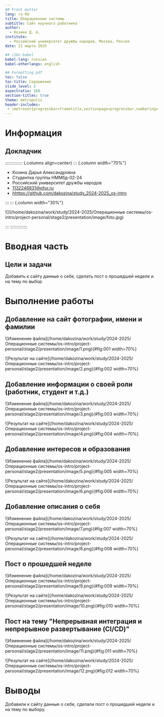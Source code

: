 ```yaml
---
## Front matter
lang: ru-RU
title: Операционные системы
subtitle: Сайт научного работника
author:
  - Козина Д. А.
institute:
  - Российский университет дружбы народов, Москва, Россия
date: 21 марта 2025

## i18n babel
babel-lang: russian
babel-otherlangs: english

## Formatting pdf
toc: false
toc-title: Содержание
slide_level: 2
aspectratio: 169
section-titles: true
theme: metropolis
header-includes:
 - \metroset{progressbar=frametitle,sectionpage=progressbar,numbering=fraction}
---
```


# Информация

## Докладчик

:::::::::::::: {.columns align=center}
::: {.column width="70%"}

  * Козина Дарья Александровна
  * Студентка группы НММбд-02-24
  * Российский университет дружбы народов
  * [1132246831@pfur.ru](mailto:1132246831@pfur.ru)
  * <hhttps://github.com/dakozina/study_2024-2025_os-intro>

:::
::: {.column width="30%"}

![](/home/dakozina/work/study/2024-2025/Операционные системы/os-intro/project-personal/stage2/presentation/image/foto.jpg)

:::
::::::::::::::

# Вводная часть

## Цели и задачи

Добавить к сайту данные о себе, сделать пост о прошедшей неделе и на тему по выбор

# Выполнение работы

## Добавление на сайт фотографии, имени и фамилии

![Изменение файла](/home/dakozina/work/study/2024-2025/Операционные системы/os-intro/project-personal/stage2/presentation/image/1.png){#fig:001 width=70%}

![Результат на сайте](/home/dakozina/work/study/2024-2025/Операционные системы/os-intro/project-personal/stage2/presentation/image/2.png){#fig:002 width=70%}

## Добавление информации о своей роли (работник, студент и т.д.)

![Изменение файла](/home/dakozina/work/study/2024-2025/Операционные системы/os-intro/project-personal/stage2/presentation/image/3.png){#fig:003 width=70%}

![Результат на сайте](/home/dakozina/work/study/2024-2025/Операционные системы/os-intro/project-personal/stage2/presentation/image/4.png){#fig:004 width=70%}

## Добавление интересов и образования

![Изменение файла](/home/dakozina/work/study/2024-2025/Операционные системы/os-intro/project-personal/stage2/presentation/image/5.png){#fig:005 width=70%}

![Результат на сайте](/home/dakozina/work/study/2024-2025/Операционные системы/os-intro/project-personal/stage2/presentation/image/6.png){#fig:006 width=70%}

## Добавление описания о себя 

![Изменение файла](/home/dakozina/work/study/2024-2025/Операционные системы/os-intro/project-personal/stage2/presentation/image/7.png){#fig:007 width=70%}

![Результат на сайте](/home/dakozina/work/study/2024-2025/Операционные системы/os-intro/project-personal/stage2/presentation/image/8.png){#fig:008 width=70%}

## Пост о прошедшей неделе 

![Изменение файла](/home/dakozina/work/study/2024-2025/Операционные системы/os-intro/project-personal/stage2/presentation/image/9.png){#fig:009 width=70%}

![Результат на сайте](/home/dakozina/work/study/2024-2025/Операционные системы/os-intro/project-personal/stage2/presentation/image/10.png){#fig:010 width=70%}

## Пост на тему "Непрерывная интеграция и непрерывное развертывание (CI/CD)" 

![Изменение файла](/home/dakozina/work/study/2024-2025/Операционные системы/os-intro/project-personal/stage2/presentation/image/11.png){#fig:011 width=70%}

![Результат на сайте](/home/dakozina/work/study/2024-2025/Операционные системы/os-intro/project-personal/stage2/presentation/image/12.png){#fig:012 width=70%}

# Выводы

Добавили к сайту данные о себе, сделали пост о прошедшей неделе и на тему по выбору.


